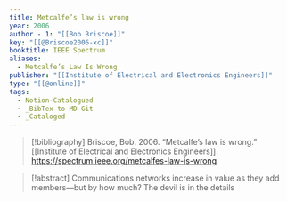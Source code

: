 ```yaml
---
title: Metcalfe’s law is wrong
year: 2006
author - 1: "[[Bob Briscoe]]"
key: "[[@Briscoe2006-xc]]"
booktitle: IEEE Spectrum
aliases:
  - Metcalfe’s Law Is Wrong
publisher: "[[Institute of Electrical and Electronics Engineers]]"
type: "[[@online]]"
tags:
  - Notion-Catalogued
  - _BibTex-to-MD-Git
  - _Cataloged
---
```


> [!bibliography]
> Briscoe, Bob. 2006. “Metcalfe’s law is wrong.” [[Institute of Electrical and Electronics Engineers]]. https://spectrum.ieee.org/metcalfes-law-is-wrong

> [!abstract]
> Communications networks increase in value as they add members—but by how much? The devil is in the details